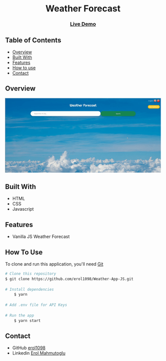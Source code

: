 <h1 align="center">Weather Forecast</h1>

<div align="center">
  <h3>
    <a href="https://weather-app1098.netlify.app/">
      Live Demo
    </a>
 
  </h3>
</div>

<!-- TABLE OF CONTENTS -->

## Table of Contents

- [Overview](#overview)
- [Built With](#built-with)
- [Features](#features)
- [How to use](#how-to-use)
- [Contact](#contact)

<!-- OVERVIEW -->

## Overview

![Alt Text](./img/weatherapp.gif)

## Built With

<!-- This section should list any major frameworks that you built your project using. Here are a few examples.-->

- HTML
- CSS
- Javascript


## Features

- Vanilla JS Weather Forecast

## How To Use

<!-- This is an example, please update according to your application -->

To clone and run this application, you'll need [Git](https://git-scm.com)

```bash
# Clone this repository
$ git clone https://github.com/erol1098/Weather-App-JS.git

# Install dependencies
    $ yarn

# Add .env file for API Keys

# Run the app
    $ yarn start
```

## Contact

- GitHub [erol1098](https://github.com/erol1098)
- Linkedin [Erol Mahmutoglu](https://www.linkedin.com/in/erol-mahmutoglu/)
